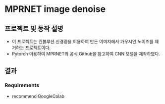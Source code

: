 # MPRNET image denoise



## 프로젝트 및 동작 설명

- 이 프로젝트는 컨볼루션 신경망을 이용하여 만든 이미지에서 가우시안 노이즈를 제거하는 프로젝트이다.
- Pytorch 이용하여 MPRNET의 공식 Github을 참고하여 CNN 모델을 제작하였다. 

## 결과



### Requirements
- recommend GoogleColab
